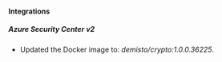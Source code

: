 #### Integrations
##### Azure Security Center v2
- Updated the Docker image to: *demisto/crypto:1.0.0.36225*.
